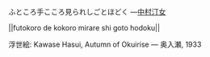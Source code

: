 ふところ手こころ見られしごとほどく
—[中村汀女](https://ja.wikipedia.org/wiki/中村汀女)

||futokoro de kokoro mirare shi goto hodoku||

浮世絵: Kawase Hasui, Autumn of Okuirise — 奥入瀬, 1933